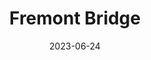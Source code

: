 ---
title: "Fremont Bridge"
cc-type: hashtag
date: 2023-06-24
hashtag: fremont-bridge
tags:
  - Fremont
  - bridge
---